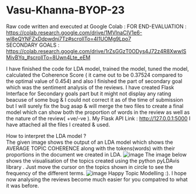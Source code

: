 # Vasu-Khanna-BYOP-23
Raw code written and executed at Google Colab :
FOR END-EVALUATION : https://colab.research.google.com/drive/1MVInaCIV1e6-wl8eQYNFZxDdpwdni7Tz#scrollTo=4I1UOMg9Lpo7                             
SECONDARY GOALS : https://colab.research.google.com/drive/1rZsGGzT0ODys4J72z4R8XwwISMivBYq_#scrollTo=8Uwn4Lte_eEM    

I have finished the code for LDA model, trained the model, tuned the model, calculated the Coherence Score
( it came out to be 0.37524 compared to the optimal value of 0.454) and also I finished the part of secondary goal which was the sentiment analysis of the reviews. 
I have created Flask Interface for Secondary goals part but it might not display any rating beacuse of some bug & I could not correct it as of the time of submission but I will surely fix the bug asap & will merge the two files to create a final model which can show both the proportion of words in the review as well as the nature of the review( +ve/-ve ).
My Flask API Link : http://127.0.0.1:5000
I have attached all the files I created & used.
 
How to interpret the LDA model ?                                                  
The given image shows the output of an LDA model which shows the AVERAGE TOPIC COHERENCE along with the tokens(words) with their proportions in the document we created in LDA.
![image](https://user-images.githubusercontent.com/117103753/229208053-6ccce290-2f5c-4803-b897-b84f470f2ae4.png)
The image below shows the visualisation of the topics created using the python pyLDAvis library . Just move the cursor on the topics shown in circle to see the frequency of the different terms.
![image](https://user-images.githubusercontent.com/117103753/229209181-debdedfa-021e-4b3d-8591-b9c14c2fc3b3.png)
Happy Topic Modelling :). I hope now analysing the reviews become much easier for you compatred to what it was before.
